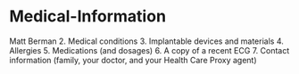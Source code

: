 # Medical-Information
Matt Berman 
2. Medical conditions
3. Implantable devices and materials
4. Allergies
5. Medications (and dosages)
6. A copy of a recent ECG
7. Contact information (family, your doctor, and your Health Care Proxy agent)
